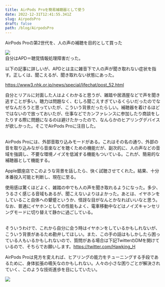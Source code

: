 ```yaml
---
title: AirPods Proを簡易補聴器として使う
date: 2022-12-31T12:41:55.341Z
slug: AirpodsPro
draft: false
path: /blog/AirpodsPro
---
```

AirPods Proの第2世代を、人の声の補聴を目的として買った

![](https://i.imgur.com/ueixUWX.jpg)\
自分はAPD＝聴覚情報処理障害だった。

以下の記事に詳しいが、APDとは主に雑音下で人の声が聞き取れない症状を指す。正しくは、聞こえるが、聞き取れない状態にあった。

<https://www3.nhk.or.jp/news/special/lifechat/post_52.html>

自分とリアルに対面した人はよくわかると思うが、雑踏や居酒屋などで声を聞き逃すことが多い。聴力は問題なく、むしろ聞こえすぎているくらいだったのでなぜなんだろうと思っていたが、こういう背景だったらしい。補聴器を着けるほどではないので放っておいたが、仕事などでカンファレンスに参加したり商談をしたりする際に問題になるのは避けたかったので、なんらかのヒアリングデバイスが欲しかった。そこでAirPods Proに注目した。

\
AirPods Proには、外部音取り込みモードがある。これはその名の通り、外部の音を取り込みながら音楽などを聴くための機能だが、副次的に、人の声などの音域を強調し、不要な環境ノイズを低減する機能もついている。これが、簡易的な補聴器として機能する。

Apple銀座店でこのような背景を話したら、快く試聴させてくれた。結果、十分本番投入可能と判断し、現在に至る。

使用感は驚くほどよく、雑踏の中でも人の声を聞き取れるようになった。多少、うるさく感じる音域もあるが、聞こえないよりはよかった。あとは、イヤホンをしていること自体への顰蹙というか、怪訝な目がなんとかなればいいなと思う。なお、普通にイヤホンとしての性能もよく、電車移動中などはノイズキャンセリングモードに切り替えて静かに過ごしている。

\
そういうわけで、これから自分に会う時はイヤホンをしているかもしれないが、こういう背景があるため勘弁してほしい。また、この手の話はもしかしたら困っている人もいるかもしれないので、質問がある場合は下記TwitterのDMを開けているので、そちらでお願いします。<https://twitter.com/Hawking_H>

AirPods Proは見方を変えれば、ヒアリングの能力をチューニングする手段であるために、身体拡張の嚆矢なのかもしれない。人々の小さな困りごとが解決されていく、このような技術進歩を目にしていたい。

<a href="https://www.amazon.co.jp/dp/B0BDJGFWP4?&linkCode=li2&tag=hawkingkami-22&linkId=cf456ab0be2156cf64458fc2ae7a8b94&language=ja_JP&ref_=as_li_ss_il" target="_blank"><img border="0" src="//ws-fe.amazon-adsystem.com/widgets/q?_encoding=UTF8&ASIN=B0BDJGFWP4&Format=_SL160_&ID=AsinImage&MarketPlace=JP&ServiceVersion=20070822&WS=1&tag=hawkingkami-22&language=ja_JP" ></a><img src="https://ir-jp.amazon-adsystem.com/e/ir?t=hawkingkami-22&language=ja_JP&l=li2&o=9&a=B0BDJGFWP4" width="1" height="1" border="0" alt="" style="border:none !important; margin:0px !important;" />